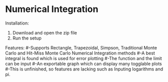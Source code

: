 # Numerical Integration

Installation:
1. Download and open the zip file
2. Run the setup

Features:
#-Supports Rectangle, Trapezoidal, Simpson, Traditional Monte Carlo and Hit-Miss Monte Carlo Numerical Integration methods
#-A best integral is found which is used for error plotting
#-The function and the limit can be input
#-An exportable graph which can display many togglable plots
#-This is unfinished, so features are lacking such as Inputing logarithms and pi.
